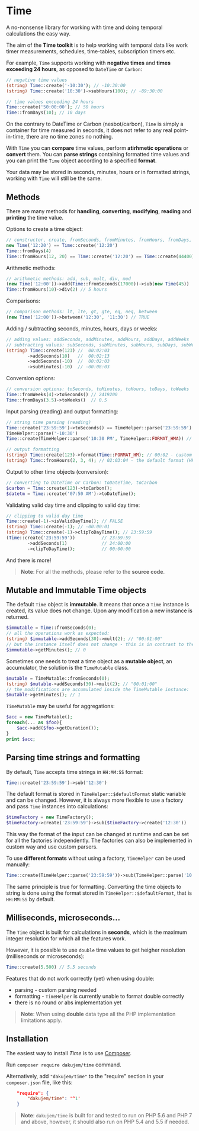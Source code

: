 # Time

A no-nonsense library for working with time and doing temporal calculations the easy way.

The aim of the **Time toolkit** is to help working with temporal data
like work timer measurements, schedules, time-tables, subscription timers etc.

For example, `Time` supports working with **negative times** and **times exceeding 24 hours**, as opposed to `DateTime` or `Carbon`:
```php
// negative time values
(string) Time::create('-10:30'); // -10:30:00
(string) Time::create('10:30')->subHours(100); // -89:30:00

// time values exceeding 24 hours
Time::create('50:00:00'); // 50 hours
Time::fromDays(10); // 10 days
```

On the contrary to DateTime or Carbon (nesbot/carbon), `Time` is simply a container for time measured in seconds,
it does not refer to any real point-in-time, there are no time zones no nothing.

With `Time` you can **compare** time values, perform **atirhmetic operations** or **convert** them.
You can **parse strings** containing formatted time values and you can print the `Time` object according to a specified **format**.

Your data may be stored in seconds, minutes, hours or in formatted strings, working with `Time` will still be the same.


## Methods

There are many methods for **handling**, **converting**, **modifying**, **reading** and **printing** the time value.

Options to create a time object:
```php
// constructor, create, fromSeconds, fromMinutes, fromHours, fromDays, fromWeeks
new Time('12:20') == Time::create('12:20')
Time::fromDays(4)
Time::fromHours(12, 20) == Time::create('12:20') == Time::create(44400) == Time::fromSeconds(44400)
```

Arithmetic methods:
```php
// arithmetic methods: add, sub, mult, div, mod
(new Time('12:00'))->add(Time::fromSeconds(17000))->sub(new Time(45))
Time::fromHours(10)->div(2) // 5 hours
```

Comparisons:
```php
// comparison methods: lt, lte, gt, gte, eq, neq, between
(new Time('12:00'))->between('12:30', '11:30') // TRUE
```

Adding / subtracting seconds, minutes, hours, days or weeks:
```php
// adding values: addSeconds, addMinutes, addHours, addDays, addWeeks
// subtracting values: subSeconds, subMinutes, subHours, subDays, subWeeks
(string) Time::create(123) //  00:02:03
        ->addSeconds(10)   //  00:02:13
        ->addSeconds(-10)  //  00:02:03
        ->subMinutes(-10)  // -00:08:03
```

Conversion options:
```php
// conversion options: toSeconds, toMinutes, toHours, toDays, toWeeks
Time::fromWeeks(4)->toSeconds() // 2419200
Time::fromDays(3.5)->toWeeks()  // 0.5
```

Input parsing (reading) and output formatting:
```php
// string time parsing (reading)
Time::create('23:59:59')->toSeconds() == TimeHelper::parse('23:59:59')
TimeHelper::parse('-10:30')
Time::create(TimeHelper::parse('10:30 PM', TimeHelper::FORMAT_HMA)) // custom format

// output formatting
(string) Time::create(123)->format(Time::FORMAT_HM); // 00:02 - custom format (HH:mm)
(string) Time::fromHours(2, 3, 4); // 02:03:04 - the default format (HH:mm:ss)
```

Output to other time objects (conversion):
```php
// converting to DateTime or Carbon: toDateTime, toCarbon
$carbon = Time::create(123)->toCarbon();
$datetm = Time::create('07:50 AM')->toDateTime();
```

Validating valid day time and clipping to valid day time:
```php
// clipping to valid day time
Time::create(-1)->isValidDayTime(); // FALSE
(string) Time::create(-1); // -00:00:01
(string) Time::create(-1)->clipToDayTime(); // 23:59:59
(Time::create('23:59:59'))          // 23:59:59
        ->addSeconds(1)             // 24:00:00
        ->clipToDayTime();          // 00:00:00
```

And there is more!

>**Note**: For all the methods, please refer to the **source code**.

## Mutable and Immutable Time objects

The default `Time` object is **immutable**.
It means that once a `Time` instance is created, its value does not change. Upon any modification a new instance is returned.
```php
$immutable = Time::fromSeconds(0);
// all the operations work as expected:
(string) $immutable->addSeconds(30)->mult(2); // "00:01:00"
// but the instance itself does not change - this is in contrast to the mutable TimeMutable object:
$immutable->getMinutes(); // 0
```
Sometimes one needs to treat a time object as a **mutable object**, an accumulator, the solution is the `TimeMutable` class.
```php
$mutable = TimeMutable::fromSeconds(0);
(string) $mutable->addSeconds(30)->mult(2); // "00:01:00"
// the modifications are accumulated inside the TimeMutable instance:
$mutable->getMinutes(); // 1
```
`TimeMutable` may be useful for aggregations:
```php
$acc = new TimeMutable();
foreach(... as $foo){
    $acc->add($foo->getDuration());
}
print $acc;
```

## Parsing time strings and formatting

By default, `Time` accepts time strings in `HH:MM:SS` format:
```php
Time::create('23:59:59')->sub('12:30')
```
The default format is stored in `TimeHelper::$defaultFormat` static variable and can be changed.
However, it is always more flexible to use a factory and pass `Time` instances into calculations:
```php
$timeFactory = new TimeFactory();
$timeFactory->create('23:59:59')->sub($timeFactory->create('12:30'))
```
This way the format of the input can be changed at runtime and can be set for all the factories independently.
The factories can also be implemented in custom way and use custom parsers.

To use **different formats** without using a factory, `TimeHelper` can be used manually:
```php
Time::create(TimeHelper::parse('23:59:59'))->sub(TimeHelper::parse('10:30 PM', TimeHelper::FORMAT_HMA))
```

The same principle is true for formatting. Converting the time objects to string is done using the format stored in `TimeHelper::$defaultFormat`, that is `HH:MM:SS` by default.

## Milliseconds, microseconds...

The `Time` object is built for calculations in **seconds**, which is the maximum integer resolution for which all the features work.

However, it is possible to use `double` time values to get heigher resolution (milliseconds or microseconds):
```php
Time::create(5.500) // 5.5 seconds
```
Features that do not work correctly (yet) when using double:
- parsing - custom parsing needed
- formatting - `TimeHelper` is currently unable to format double correctly
- there is no round or abs implementation yet

>**Note**: When using **double** data type all the PHP implementation limitations apply.

## Installation

The easiest way to install *Time* is to use [Composer](https://getcomposer.org/).

Run `composer require dakujem/time` command.

Alternatively, add `"dakujem/time"` to the "require" section in your `composer.json` file, like this:
```json
	"require": {
		"dakujem/time": '^1'
	}
```

> **Note**: `dakujem/time` is built for and tested to run on PHP 5.6 and PHP 7 and above, however, it should also run on PHP 5.4 and 5.5 if needed.

